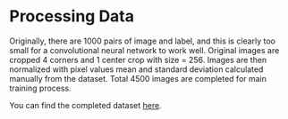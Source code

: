 # Processing Data

Originally, there are 1000 pairs of image and label, and this is clearly too small for a convolutional neural network to work well. Original images are cropped 4 corners and 1 center crop with size = 256. Images are then normalized with pixel values mean and standard deviation calculated manually from the dataset. Total 4500 images are completed for main training process.

You can find the completed dataset [here](https://drive.google.com/file/d/1l8jbkoE9ZvCSJdU73In2NPkRQyw90fUM/view?usp=sharing).
